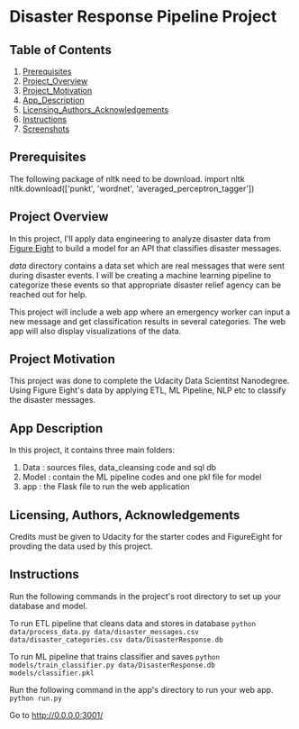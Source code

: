 # Disaster Response Pipeline Project


## Table of Contents
1. [Prerequisites](#Prerequisites)
2. [Project_Overview](#Project_Motivation)
2. [Project_Motivation](#Project_Motivation)
3. [App_Description](#App_Description)
4. [Licensing_Authors_Acknowledgements](#Licensing_Authors_Acknowledgements)
5. [Instructions](#Instructions)
6. [Screenshots](#screenshots)

<a name="descripton"></a>
## Prerequisites
The following package of nltk need to be download. 
import nltk
nltk.download(['punkt', 'wordnet', 'averaged_perceptron_tagger'])

## Project Overview
In this project, I'll apply data engineering to analyze disaster data from <a href="https://www.figure-eight.com/" target="_blank">Figure Eight</a> to build a model for an API that classifies disaster messages.

_data_ directory contains a data set which are real messages that were sent during disaster events. I will be creating a machine learning pipeline to categorize these events so that appropriate disaster relief agency can be reached out for help.

This project will include a web app where an emergency worker can input a new message and get classification results in several categories. The web app will also display visualizations of the data.

## Project Motivation
This project was done to complete the Udacity Data Scientitst Nanodegree. Using Figure Eight's data by applying ETL, ML Pipeline, NLP etc to classify the disaster messages.


## App Description
In this project, it contains three main folders:
1. Data : sources files, data_cleansing code and sql db 
2. Model : contain the ML pipeline codes and one pkl file for model 
3. app : the Flask file to run the web application

## Licensing, Authors, Acknowledgements
Credits must be given to Udacity for the starter codes and FigureEight for provding the data used by this project.

## Instructions
Run the following commands in the project's root directory to set up your database and model.

To run ETL pipeline that cleans data and stores in database 
  `python data/process_data.py data/disaster_messages.csv data/disaster_categories.csv data/DisasterResponse.db`
  
To run ML pipeline that trains classifier and saves 
  `python models/train_classifier.py data/DisasterResponse.db models/classifier.pkl`
  
Run the following command in the app's directory to run your web app. 
  `python run.py`

Go to http://0.0.0.0:3001/
